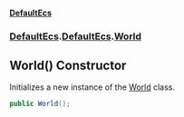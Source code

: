 #### [DefaultEcs](./index.md 'index')
### [DefaultEcs](./index.md 'index').[DefaultEcs](./DefaultEcs.md 'DefaultEcs').[World](./DefaultEcs-World.md 'DefaultEcs.World')
## World() Constructor
Initializes a new instance of the [World](./DefaultEcs-World.md 'DefaultEcs.World') class.  
```C#
public World();
```
